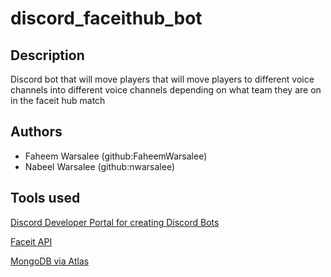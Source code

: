 # discord_faceithub_bot

## Description
Discord bot that will move players that will move players to different voice channels into different voice channels depending on what team they are on in the faceit hub match

## Authors
* Faheem Warsalee (github:FaheemWarsalee)
* Nabeel Warsalee (github:nwarsalee)

## Tools used
[Discord Developer Portal for creating Discord Bots](https://discord.com/developers/docs/intro)

[Faceit API](https://developers.faceit.com)

[MongoDB via Atlas](https://www.mongodb.com/cloud/atlas)